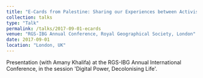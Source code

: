 ```yaml
---
title: "E-Cards from Palestine: Sharing our Experiences between Activism and Research"
collection: talks
type: "Talk"
permalink: /talks/2017-09-01-ecards
venue: "RGS-IBG Annual Conference, Royal Geographical Society, London"
date: 2017-09-01
location: "London, UK"
---
```

Presentation (with Amany Khalifa) at the RGS-IBG Annual International Conference, in the session 'Digital Power, Decolonising Life'.

